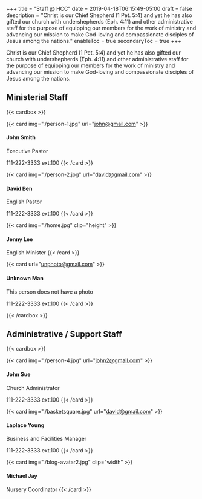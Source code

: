 +++
title = "Staff @ HCC"
date = 2019-04-18T06:15:49-05:00
draft = false
description = "Christ is our Chief Shepherd (1 Pet. 5:4) and yet he has also gifted our church with undershepherds (Eph. 4:11) and other administrative staff for the purpose of equipping our members for the work of ministry and advancing our mission to make God-loving and compassionate disciples of Jesus among the nations."
enableToc = true
secondaryToc = true
+++

Christ is our Chief Shepherd (1 Pet. 5:4) and yet he has also gifted our church with undershepherds (Eph. 4:11) and other administrative staff for the purpose of equipping our members for the work of ministry and advancing our mission to make God-loving and compassionate disciples of Jesus among the nations.

## Ministerial Staff

{{< cardbox >}}

{{< card img="./person-1.jpg" url="john@gmail.com" >}}
#### John Smith

Executive Pastor

111-222-3333 ext.100
{{< /card >}}

{{< card img="./person-2.jpg" url="david@gmail.com" >}}
#### David Ben

English Pastor

111-222-3333 ext.100
{{< /card >}}

{{< card img="./home.jpg" clip="height" >}}
#### Jenny Lee

English Minister
{{< /card >}}

{{< card url="unphoto@gmail.com" >}}
#### Unknown Man

This person does not have a photo

111-222-3333 ext.100
{{< /card >}}

{{< /cardbox >}}

## Administrative / Support Staff

{{< cardbox >}}

{{< card img="./person-4.jpg" url="john2@gmail.com" >}}
#### John Sue

Church Administrator

111-222-3333 ext.100
{{< /card >}}

{{< card img="./basketsquare.jpg" url="david@gmail.com" >}}
#### Laplace Young

Business and Facilities Manager

111-222-3333 ext.100
{{< /card >}}

{{< card img="./blog-avatar2.jpg" clip="width" >}}
#### Michael Jay

Nursery Coordinator
{{< /card >}}